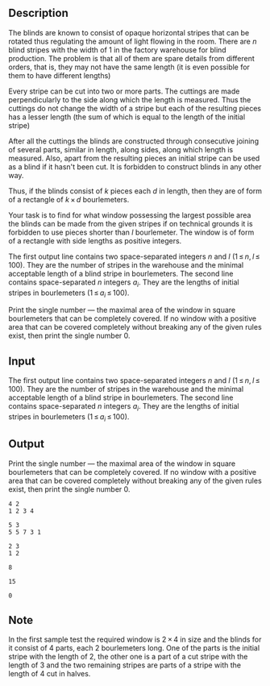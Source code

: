 ## Description

<div><p>The blinds are known to consist of opaque horizontal stripes that can be rotated thus regulating the amount of light flowing in the room. There are <span class="tex-span"><i>n</i></span> blind stripes with the width of 1 in the factory warehouse for blind production. The problem is that all of them are spare details from different orders, that is, they may not have the same length (it is even possible for them to have different lengths)</p><p>Every stripe can be cut into two or more parts. The cuttings are made perpendicularly to the side along which the length is measured. Thus the cuttings do not change the width of a stripe but each of the resulting pieces has a lesser length (the sum of which is equal to the length of the initial stripe)</p><p>After all the cuttings the blinds are constructed through consecutive joining of several parts, similar in length, along sides, along which length is measured. Also, apart from the resulting pieces an initial stripe can be used as a blind if it hasn't been cut. It is forbidden to construct blinds in any other way.</p><p>Thus, if the blinds consist of <span class="tex-span"><i>k</i></span> pieces each <span class="tex-span"><i>d</i></span> in length, then they are of form of a rectangle of <span class="tex-span"><i>k</i> × <i>d</i></span> bourlemeters. </p><p>Your task is to find for what window possessing the largest possible area the blinds can be made from the given stripes if on technical grounds it is forbidden to use pieces shorter than <span class="tex-span"><i>l</i></span> bourlemeter. The window is of form of a rectangle with side lengths as positive integers.</p></div><div class="input-specification"><p>The first output line contains two space-separated integers <span class="tex-span"><i>n</i></span> and <span class="tex-span"><i>l</i></span> (<span class="tex-span">1 ≤ <i>n</i>, <i>l</i> ≤ 100</span>). They are the number of stripes in the warehouse and the minimal acceptable length of a blind stripe in bourlemeters. The second line contains space-separated <span class="tex-span"><i>n</i></span> integers <span class="tex-span"><i>a</i><sub class="lower-index"><i>i</i></sub></span>. They are the lengths of initial stripes in bourlemeters (<span class="tex-span">1 ≤ <i>a</i><sub class="lower-index"><i>i</i></sub> ≤ 100</span>).</p></div><div class="output-specification"><p>Print the single number — the maximal area of the window in square bourlemeters that can be completely covered. If no window with a positive area that can be covered completely without breaking any of the given rules exist, then print the single number <span class="tex-span">0</span>.</p></div>

## Input

<p>The first output line contains two space-separated integers <span class="tex-span"><i>n</i></span> and <span class="tex-span"><i>l</i></span> (<span class="tex-span">1 ≤ <i>n</i>, <i>l</i> ≤ 100</span>). They are the number of stripes in the warehouse and the minimal acceptable length of a blind stripe in bourlemeters. The second line contains space-separated <span class="tex-span"><i>n</i></span> integers <span class="tex-span"><i>a</i><sub class="lower-index"><i>i</i></sub></span>. They are the lengths of initial stripes in bourlemeters (<span class="tex-span">1 ≤ <i>a</i><sub class="lower-index"><i>i</i></sub> ≤ 100</span>).</p>

## Output

<p>Print the single number — the maximal area of the window in square bourlemeters that can be completely covered. If no window with a positive area that can be covered completely without breaking any of the given rules exist, then print the single number <span class="tex-span">0</span>.</p>





```input1
4 2
1 2 3 4

```




```input2
5 3
5 5 7 3 1

```




```input3
2 3
1 2

```




```output1
8

```




```output2
15

```




```output3
0

```



## Note

<p>In the first sample test the required window is <span class="tex-span">2 × 4</span> in size and the blinds for it consist of 4 parts, each 2 bourlemeters long. One of the parts is the initial stripe with the length of 2, the other one is a part of a cut stripe with the length of 3 and the two remaining stripes are parts of a stripe with the length of 4 cut in halves.</p>
